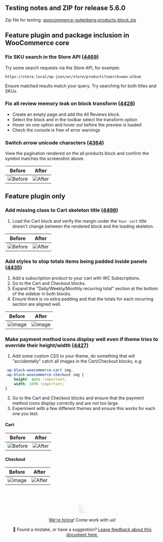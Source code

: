 ## Testing notes and ZIP for release 5.6.0

Zip file for testing: [woocommerce-gutenberg-products-block.zip](https://github.com/woocommerce/woocommerce-gutenberg-products-block/files/6916635/woocommerce-gutenberg-products-block.zip)

## Feature plugin and package inclusion in WooCommerce core

### Fix SKU search in the Store API ([4469](https://github.com/woocommerce/woocommerce-gutenberg-products-block/pull/4469))

Try some search requests via the Store API, for example:

`https://store.local/wp-json/wc/store/products?search=woo-album`

Ensure matched results match your query. Try searching for both titles and SKUs.

### Fix all review memory leak on block transform ([4428](https://github.com/woocommerce/woocommerce-gutenberg-products-block/pull/4428))

- Create an empty page and add the All Reviews block.
- Select the block and in the toolbar select the transform option
- Hover on one option and hover out before the preview is loaded
- Check the console is free of error warnings

### Switch arrow unicode characters ([4364](https://github.com/woocommerce/woocommerce-gutenberg-products-block/pull/4364))

View the pagination rendered on the all products block and confirm the symbol matches the screenshot above.

| Before | After |
| --- | --- |
| ![Before](https://user-images.githubusercontent.com/90977/122258064-8bd97f00-cec8-11eb-8e0a-a82e62a4804a.png) | ![After](https://user-images.githubusercontent.com/90977/122258089-9136c980-cec8-11eb-90a0-543ca30dc482.png) |

## Feature plugin only

### Add missing class to Cart skeleton title ([4498](https://github.com/woocommerce/woocommerce-gutenberg-products-block/pull/4498))

1. Load the Cart block and verify the margin under the `Your cart` title doesn't change between the rendered block and the loading skeleton.

| Before | After |
| --- | --- |
| ![Before](https://user-images.githubusercontent.com/3616980/126756563-6771d730-1379-4eef-99b5-0d4823ba969f.gif) | ![After](https://user-images.githubusercontent.com/3616980/126756468-3b2f898d-c60f-46a8-bfbb-8c716f6c11a5.gif) |

### Add styles to stop totals items being padded inside panels ([4435](https://github.com/woocommerce/woocommerce-gutenberg-products-block/pull/4435))

1. Add a subscription product to your cart with WC Subscriptions.
2. Go to the Cart and Checkout blocks.
3. Expand the "Daily/Weekly/Monthly recurring total" section at the bottom of the sidebar in both blocks.
4. Ensure there is no extra padding and that the totals for each recurring section are aligned well.

| Before | After |
|---|---|
| ![image](https://user-images.githubusercontent.com/5656702/124741599-c8225d00-df13-11eb-8650-2fd3cdabac5f.png) | ![image](https://user-images.githubusercontent.com/5656702/124741331-7d084a00-df13-11eb-9ccf-34a7dd398d1d.png) |

### Make payment method icons display well even if theme tries to override their height/width ([4427](https://github.com/woocommerce/woocommerce-gutenberg-products-block/pull/4427))


1. Add some custom CSS to your theme, do something that will "accidentally" catch all images in the Cart/Checkout blocks, e.g:
```css
.wp-block-woocommerce-cart img,
.wp-block-woocommerce-checkout img {
	height: auto !important;
	width: 100% !important;
}
```
2. Go to the Cart and Checkout blocks and ensure that the payment method icons display correctly and are not too large.
3. Experiment with a few different themes and ensure this works for each one you test.

#### Cart
| Before | After |
|---|---|
| ![Before](https://user-images.githubusercontent.com/5656702/124503622-dbbbaf80-ddbd-11eb-9465-3647810ce35d.png) | ![After](https://user-images.githubusercontent.com/5656702/124503569-c3e42b80-ddbd-11eb-9dd3-c9cd83ee771d.png) |

#### Checkout
| Before | After |
|---|---|
| ![image](https://user-images.githubusercontent.com/5656702/124503666-ed04bc00-ddbd-11eb-9da1-f9bf9fe3c274.png) | ![After](https://user-images.githubusercontent.com/5656702/124503503-9eefb880-ddbd-11eb-9bd9-e3d0e7145169.png) |
<!-- FEEDBACK --><br/><br/><p align="center"><a href="https://woocommerce.com/"><img src="https://woocommerce.com/wp-content/themes/woo/images/logo-woocommerce@2x.png" alt="WooCommerce" height="28px" style="filter: grayscale(100%);opacity: 0.2;" /></a></p><p align="center"><a href="https://woocommerce.com/careers/">We're hiring</a>! Come work with us!</p><p align="center">🐞 Found a mistake, or have a suggestion? <a href="https://github.com/woocommerce/woocommerce-gutenberg-products-block/issues/new?assignees=&labels=type%3A+documentation&template=--doc-feedback.md&title=Feedback%20on%20`./docs/testing/releases/560.md`">Leave feedback about this document here.</a></p><!-- /FEEDBACK -->

